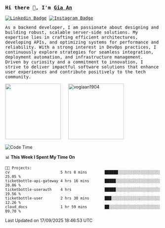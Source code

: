 ### <samp>Hi there 👋, I'm <a href="https://www.linkedin.com/in/vogiaan1904/" target="_blank">Gia An</a></samp>

<samp> [![Linkedin Badge](https://img.shields.io/badge/-LinkedIn-0e76a8?style=flat-square&logo=Linkedin&logoColor=white)](https://linkedin.com/in/vogiaan1904)
[![Instagram Badge](https://img.shields.io/badge/-Instagram-e4405f?style=flat-square&logo=Instagram&logoColor=white)](https://instagram.com/_.ja.ann_/) </samp> 

<samp>As a backend developer, I am passionate about designing and building robust, scalable server-side solutions. My expertise lies in crafting efficient architectures, developing APIs, and optimizing systems for performance and reliability. With a strong interest in DevOps practices, I continuously explore strategies for seamless integration, deployment automation, and infrastructure management. Driven by curiosity and a commitment to innovation, I strive to deliver impactful software solutions that enhance user experiences and contribute positively to the tech community.</samp>



<div>
  <img height="180em" src="https://github-readme-stats.vercel.app/api/top-langs/?username=vogiaan1904&show_icons=true&hide_border=true&layout=compact&langs_count=10&theme=transparent&include_orgs=true"/>
  &nbsp;&nbsp;&nbsp;&nbsp;
  <img height="180em" src="https://github-readme-stats.vercel.app/api?username=vogiaan1904&show_icons=true&hide_border=true&&count_private=true&include_all_commits=true&theme=transparent&locale=en" alt="vogiaan1904" />
</div>






<!--START_SECTION:waka-->
![Code Time](http://img.shields.io/badge/Code%20Time-1%2C445%20hrs%206%20mins-blue)

📊 **This Week I Spent My Time On** 

```text
🐱‍💻 Projects: 
cv                       5 hrs 8 mins        ██████░░░░░░░░░░░░░░░░░░░   25.05 % 
ticketbottle-api-gateway 4 hrs 16 mins       █████░░░░░░░░░░░░░░░░░░░░   20.86 % 
ticketbottle-userauth    4 hrs               █████░░░░░░░░░░░░░░░░░░░░   19.56 % 
ticketbottle-user        2 hrs 30 mins       ███░░░░░░░░░░░░░░░░░░░░░░   12.26 % 
cloud_docs               1 hr 59 mins        ██░░░░░░░░░░░░░░░░░░░░░░░   09.70 % 
```


 Last Updated on 17/09/2025 18:46:53 UTC
<!--END_SECTION:waka-->
